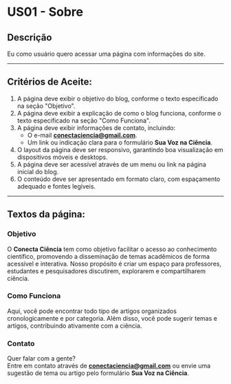 # US01 - Sobre

## Descrição
Eu como usuário quero acessar uma página com informações do site.

---

## Critérios de Aceite:
1. A página deve exibir o objetivo do blog, conforme o texto especificado na seção "Objetivo".
2. A página deve exibir a explicação de como o blog funciona, conforme o texto especificado na seção "Como Funciona".
3. A página deve exibir informações de contato, incluindo:
   - O e-mail **conectaciencia@gmail.com**.
   - Um link ou indicação clara para o formulário **Sua Voz na Ciência**.
4. O layout da página deve ser responsivo, garantindo boa visualização em dispositivos móveis e desktops.
5. A página deve ser acessível através de um menu ou link na página inicial do blog.
6. O conteúdo deve ser apresentado em formato claro, com espaçamento adequado e fontes legíveis.

---

## Textos da página:

### Objetivo
O **Conecta Ciência** tem como objetivo facilitar o acesso ao conhecimento científico, promovendo a disseminação de temas acadêmicos de forma acessível e interativa. Nosso propósito é criar um espaço para professores, estudantes e pesquisadores discutirem, explorarem e compartilharem ciência.

### Como Funciona
Aqui, você pode encontrar todo tipo de artigos organizados cronologicamente e por categoria. Além disso, você pode sugerir temas e artigos, contribuindo ativamente com a ciência.

### Contato
Quer falar com a gente?  
Entre em contato através de **conectaciencia@gmail.com** ou envie uma sugestão de tema ou artigo pelo formulário **Sua Voz na Ciência**.